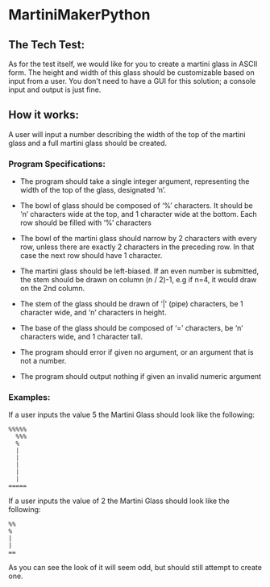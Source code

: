 # MartiniMakerPython

## The Tech Test:
As for the test itself, we would like for you to create a martini glass in ASCII form. The height and width of this glass should be customizable based on input from a user. You don't need to have a GUI for this solution; a console input and output is just fine.

## How it works:
A user will input a number describing the width of the top of the martini glass and a full martini glass should be created.


### Program Specifications:

- The program should take a single integer argument, representing the width of the top of the glass, designated ‘n’. 

- The bowl of glass should be composed of ‘%’ characters. It should be ‘n’ characters wide at the top, and 1 character wide at the bottom. Each row should be filled with ‘%’ characters

- The bowl of the martini glass should narrow by 2 characters with every row, unless there are exactly 2 characters in the preceding row. In that case the next row should have 1 character. 

- The martini glass should be left-biased. If an even number is submitted, the stem should  be drawn on column (n / 2)-1, e.g if n=4, it would draw on the 2nd column. 

- The stem of the glass should be drawn of ‘|’ (pipe) characters, be 1 character wide, and ‘n’ characters in height. 

- The base of the glass should be composed of ‘=’ characters, be ‘n’ characters wide, and 1 character tall. 

- The program should error if given no argument, or an argument that is not a number.

- The program should output nothing if given an invalid numeric argument

### Examples:
If a user inputs the value 5 the Martini Glass should look like the following:

```
%%%%%
  %%%
  %
  |
  |
  |
  |
  |
=====
```

If a user inputs the value of 2 the Martini Glass should look like the following:

```
%%
%
|
|
==
```
As you can see the look of it will seem odd, but should still attempt to create one.
